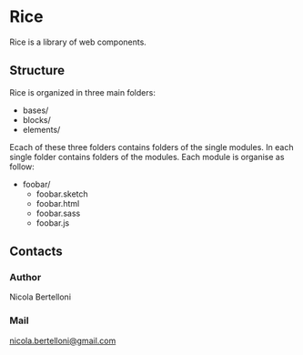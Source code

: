 # Rice
Rice is a library of web components.

## Structure
Rice is organized in three main folders: 
* bases/
* blocks/
* elements/

Ecach of these three folders contains folders of the single modules. In each single folder contains folders of the modules. 
Each module is organise as follow: 
+ foobar/
  + foobar.sketch
  + foobar.html
  + foobar.sass
  + foobar.js
  

## Contacts
### Author
Nicola Bertelloni
### Mail
[nicola.bertelloni@gmail.com](mailto:nicola.bertelloni@gmail.com)
